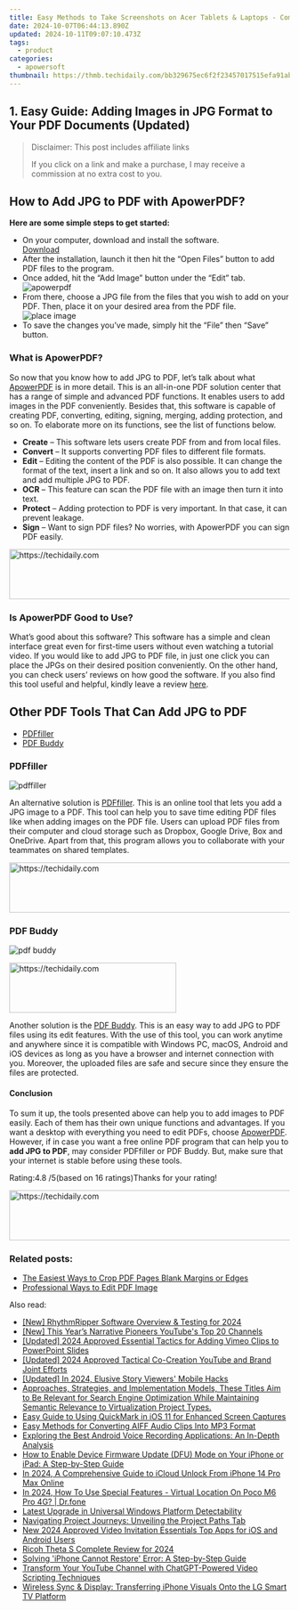 ```yaml
---
title: Easy Methods to Take Screenshots on Acer Tablets & Laptops - Comprehensive Guide
date: 2024-10-07T06:44:13.890Z
updated: 2024-10-11T09:07:10.473Z
tags:
  - product
categories:
  - apowersoft
thumbnail: https://thmb.techidaily.com/bb329675ec6f2f23457017515efa91abef31819e6a3a7e2a32d3770666fdecc3.jpg
---
```


## 1. Easy Guide: Adding Images in JPG Format to Your PDF Documents (Updated)

>  Disclaimer: This post includes affiliate links
>
>  If you click on a link and make a purchase, I may receive a commission at no extra cost to you.
>

## How to Add JPG to PDF with ApowerPDF?

**Here are some simple steps to get started:**

* On your computer, download and install the software.  
[Download](https://tools.techidaily.com/apowersoft/products/)
* After the installation, launch it then hit the “Open Files” button to add PDF files to the program.
* Once added, hit the “Add Image” button under the “Edit” tab.  
![apowerpdf](https://www.apowersoft.com//webusupload.aoscdn.com/apowercom/wp-content/uploads/2020/07/add-image.jpg.webp)
* From there, choose a JPG file from the files that you wish to add on your PDF. Then, place it on your desired area from the PDF file.  
![place image](https://www.apowersoft.com//webusupload.aoscdn.com/apowercom/wp-content/uploads/2020/07/place-jpg.jpg.webp)
* To save the changes you’ve made, simply hit the “File” then “Save” button.

### What is ApowerPDF?

So now that you know how to add JPG to PDF, let’s talk about what [ApowerPDF](https://tools.techidaily.com/apowersoft/apower-pdf/) is in more detail. This is an all-in-one PDF solution center that has a range of simple and advanced PDF functions. It enables users to add images in the PDF conveniently. Besides that, this software is capable of creating PDF, converting, editing, signing, merging, adding protection, and so on. To elaborate more on its functions, see the list of functions below.

* **Create** – This software lets users create PDF from and from local files.
* **Convert** – It supports converting PDF files to different file formats.
* **Edit**  – Editing the content of the PDF is also possible. It can change the format of the text, insert a link and so on. It also allows you to add text and add multiple JPG to PDF.
* **OCR** – This feature can scan the PDF file with an image then turn it into text.
* **Protect** – Adding protection to PDF is very important. In that case, it can prevent leakage.
* **Sign** – Want to sign PDF files? No worries, with ApowerPDF you can sign PDF easily.

<!-- affiliate ads begin -->
<a href="https://appsumo.8odi.net/c/5597632/2037345/7443" target="_top" id="2037345">
  <img src="//a.impactradius-go.com/display-ad/7443-2037345" border="0" alt="https://techidaily.com" width="728" height="90"/>
</a>
<img height="0" width="0" src="https://appsumo.8odi.net/i/5597632/2037345/7443" style="position:absolute;visibility:hidden;" border="0" />
<!-- affiliate ads end -->

### Is ApowerPDF Good to Use?

What’s good about this software? This software has a simple and clean interface great even for first-time users without even watching a tutorial video. If you would like to add JPG to PDF file, in just one click you can place the JPGs on their desired position conveniently. On the other hand, you can check users’ reviews on how good the software. If you also find this tool useful and helpful, kindly leave a review [here](https://www.g2crowd.com/products/apowerpdf/reviews).

## Other PDF Tools That Can Add JPG to PDF

* [PDFfiller](https://tools.techidaily.com/apowersoft/products/)
* [PDF Buddy](https://tools.techidaily.com/apowersoft/products/)

### PDFfiller

![pdffiller](https://www.apowersoft.com//webusupload.aoscdn.com/apowercom/wp-content/uploads/2020/07/add-image-pdffiller.jpg.webp)

An alternative solution is [PDFfiller](https://www.pdffiller.com/en/categories/add-image.htm). This is an online tool that lets you add a JPG image to a PDF. This tool can help you to save time editing PDF files like when adding images on the PDF file. Users can upload PDF files from their computer and cloud storage such as Dropbox, Google Drive, Box and OneDrive. Apart from that, this program allows you to collaborate with your teammates on shared templates.

<!-- affiliate ads begin -->
<a href="https://ephamedtechinc.pxf.io/c/5597632/2136620/26400" target="_top" id="2136620">
  <img src="//a.impactradius-go.com/display-ad/26400-2136620" border="0" alt="https://techidaily.com" width="728" height="90"/>
</a>
<img height="0" width="0" src="https://ephamedtechinc.pxf.io/i/5597632/2136620/26400" style="position:absolute;visibility:hidden;" border="0" />
<!-- affiliate ads end -->

### PDF Buddy

![pdf buddy](https://www.apowersoft.com//webusupload.aoscdn.com/apowercom/wp-content/uploads/2020/07/add-jpg-using-pdfbuddy.jpg.webp)

<!-- affiliate ads begin -->
<a href="https://aligracehair.sjv.io/c/5597632/1934254/19272" target="_top" id="1934254">
  <img src="//a.impactradius-go.com/display-ad/19272-1934254" border="0" alt="https://techidaily.com" width="300" height="90"/>
</a>
<img height="0" width="0" src="https://aligracehair.sjv.io/i/5597632/1934254/19272" style="position:absolute;visibility:hidden;" border="0" />
<!-- affiliate ads end -->

Another solution is the [PDF Buddy](https://www.pdfbuddy.com/how-to/add-image-to-pdf). This is an easy way to add JPG to PDF files using its edit features. With the use of this tool, you can work anytime and anywhere since it is compatible with Windows PC, macOS, Android and iOS devices as long as you have a browser and internet connection with you. Moreover, the uploaded files are safe and secure since they ensure the files are protected.

#### Conclusion

To sum it up, the tools presented above can help you to add images to PDF easily. Each of them has their own unique functions and advantages. If you want a desktop with everything you need to edit PDFs, choose [ApowerPDF](https://tools.techidaily.com/apowersoft/apower-pdf/). However, if in case you want a free online PDF program that can help you to **add JPG to PDF**, may consider PDFfiller or PDF Buddy. But, make sure that your internet is stable before using these tools.

Rating:4.8 /5(based on 16 ratings)Thanks for your rating!

<!-- affiliate ads begin -->
<a href="https://aligracehair.sjv.io/c/5597632/2006919/19272" target="_top" id="2006919">
  <img src="//a.impactradius-go.com/display-ad/19272-2006919" border="0" alt="https://techidaily.com" width="728" height="90"/>
</a>
<img height="0" width="0" src="https://aligracehair.sjv.io/i/5597632/2006919/19272" style="position:absolute;visibility:hidden;" border="0" />
<!-- affiliate ads end -->

### Related posts:

* [The Easiest Ways to Crop PDF Pages Blank Margins or Edges](https://tools.techidaily.com/apowersoft/apower-pdf/)
* [Professional Ways to Edit PDF Image](https://tools.techidaily.com/apowersoft/apower-pdf/)

<ins class="adsbygoogle"
     style="display:block"
     data-ad-format="autorelaxed"
     data-ad-client="ca-pub-7571918770474297"
     data-ad-slot="1223367746"></ins>

<ins class="adsbygoogle"
     style="display:block"
     data-ad-client="ca-pub-7571918770474297"
     data-ad-slot="8358498916"
     data-ad-format="auto"
     data-full-width-responsive="true"></ins>

<span class="atpl-alsoreadstyle">Also read:</span>
<div><ul>
<li><a href="https://video-screen-grab.techidaily.com/new-rhythmripper-software-overview-and-testing-for-2024/"><u>[New] RhythmRipper Software Overview & Testing for 2024</u></a></li>
<li><a href="https://some-guidance.techidaily.com/new-this-years-narrative-pioneers-youtubes-top-20-channels/"><u>[New] This Year’s Narrative Pioneers YouTube's Top 20 Channels</u></a></li>
<li><a href="https://vimeo-videos.techidaily.com/updated-2024-approved-essential-tactics-for-adding-vimeo-clips-to-powerpoint-slides/"><u>[Updated] 2024 Approved Essential Tactics for Adding Vimeo Clips to PowerPoint Slides</u></a></li>
<li><a href="https://article-files.techidaily.com/updated-2024-approved-tactical-co-creation-youtube-and-brand-joint-efforts/"><u>[Updated] 2024 Approved Tactical Co-Creation YouTube and Brand Joint Efforts</u></a></li>
<li><a href="https://instagram-videos.techidaily.com/updated-in-2024-elusive-story-viewers-mobile-hacks/"><u>[Updated] In 2024, Elusive Story Viewers' Mobile Hacks</u></a></li>
<li><a href="https://fox-metric.techidaily.com/approaches-strategies-and-implementation-models-these-titles-aim-to-be-relevant-for-search-engine-optimization-while-maintaining-semantic-relevance-to-virtu11/"><u>Approaches, Strategies, and Implementation Models, These Titles Aim to Be Relevant for Search Engine Optimization While Maintaining Semantic Relevance to Virtualization Project Types.</u></a></li>
<li><a href="https://fox-metric.techidaily.com/easy-guide-to-using-quickmark-in-ios-11-for-enhanced-screen-captures/"><u>Easy Guide to Using QuickMark in iOS 11 for Enhanced Screen Captures</u></a></li>
<li><a href="https://fox-metric.techidaily.com/easy-methods-for-converting-aiff-audio-clips-into-mp3-format/"><u>Easy Methods for Converting AIFF Audio Clips Into MP3 Format</u></a></li>
<li><a href="https://fox-metric.techidaily.com/exploring-the-best-android-voice-recording-applications-an-in-depth-analysis/"><u>Exploring the Best Android Voice Recording Applications: An In-Depth Analysis</u></a></li>
<li><a href="https://fox-metric.techidaily.com/how-to-enable-device-firmware-update-dfu-mode-on-your-iphone-or-ipad-a-step-by-step-guide/"><u>How to Enable Device Firmware Update (DFU) Mode on Your iPhone or iPad: A Step-by-Step Guide</u></a></li>
<li><a href="https://activate-lock.techidaily.com/in-2024-a-comprehensive-guide-to-icloud-unlock-from-iphone-14-pro-max-online-by-drfone-ios/"><u>In 2024, A Comprehensive Guide to iCloud Unlock From iPhone 14 Pro Max Online</u></a></li>
<li><a href="https://phone-solutions.techidaily.com/in-2024-how-to-use-special-features-virtual-location-on-poco-m6-pro-4g-drfone-by-drfone-virtual-android/"><u>In 2024, How To Use Special Features - Virtual Location On Poco M6 Pro 4G? | Dr.fone</u></a></li>
<li><a href="https://fox-metric.techidaily.com/latest-upgrade-in-universal-windows-platform-detectability/"><u>Latest Upgrade in Universal Windows Platform Detectability</u></a></li>
<li><a href="https://fox-metric.techidaily.com/navigating-project-journeys-unveiling-the-project-paths-tab/"><u>Navigating Project Journeys: Unveiling the Project Paths Tab</u></a></li>
<li><a href="https://smart-video-creator.techidaily.com/new-2024-approved-video-invitation-essentials-top-apps-for-ios-and-android-users/"><u>New 2024 Approved Video Invitation Essentials Top Apps for iOS and Android Users</u></a></li>
<li><a href="https://extra-support.techidaily.com/ricoh-theta-s-complete-review-for-2024/"><u>Ricoh Theta S Complete Review for 2024</u></a></li>
<li><a href="https://fox-metric.techidaily.com/solving-iphone-cannot-restore-error-a-step-by-step-guide/"><u>Solving 'iPhone Cannot Restore' Error: A Step-by-Step Guide</u></a></li>
<li><a href="https://tech-hub.techidaily.com/transform-your-youtube-channel-with-chatgpt-powered-video-scripting-techniques/"><u>Transform Your YouTube Channel with ChatGPT-Powered Video Scripting Techniques</u></a></li>
<li><a href="https://fox-metric.techidaily.com/wireless-sync-and-display-transferring-iphone-visuals-onto-the-lg-smart-tv-platform/"><u>Wireless Sync & Display: Transferring iPhone Visuals Onto the LG Smart TV Platform</u></a></li>
</ul></div>

